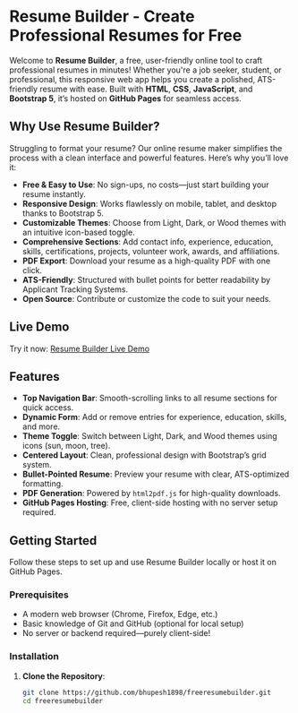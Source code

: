 # Resume Builder - Create Professional Resumes for Free


Welcome to **Resume Builder**, a free, user-friendly online tool to craft professional resumes in minutes! Whether you're a job seeker, student, or professional, this responsive web app helps you create a polished, ATS-friendly resume with ease. Built with **HTML**, **CSS**, **JavaScript**, and **Bootstrap 5**, it’s hosted on **GitHub Pages** for seamless access.

## Why Use Resume Builder?

Struggling to format your resume? Our online resume maker simplifies the process with a clean interface and powerful features. Here’s why you’ll love it:

- **Free & Easy to Use**: No sign-ups, no costs—just start building your resume instantly.
- **Responsive Design**: Works flawlessly on mobile, tablet, and desktop thanks to Bootstrap 5.
- **Customizable Themes**: Choose from Light, Dark, or Wood themes with an intuitive icon-based toggle.
- **Comprehensive Sections**: Add contact info, experience, education, skills, certifications, projects, volunteer work, awards, and affiliations.
- **PDF Export**: Download your resume as a high-quality PDF with one click.
- **ATS-Friendly**: Structured with bullet points for better readability by Applicant Tracking Systems.
- **Open Source**: Contribute or customize the code to suit your needs.

## Live Demo

Try it now: [Resume Builder Live Demo](https://bhupesh1898.github.io/freeresumebuilder) 

## Features

- **Top Navigation Bar**: Smooth-scrolling links to all resume sections for quick access.
- **Dynamic Form**: Add or remove entries for experience, education, skills, and more.
- **Theme Toggle**: Switch between Light, Dark, and Wood themes using icons (sun, moon, tree).
- **Centered Layout**: Clean, professional design with Bootstrap’s grid system.
- **Bullet-Pointed Resume**: Preview your resume with clear, ATS-optimized formatting.
- **PDF Generation**: Powered by `html2pdf.js` for high-quality downloads.
- **GitHub Pages Hosting**: Free, client-side hosting with no server setup required.

## Getting Started

Follow these steps to set up and use Resume Builder locally or host it on GitHub Pages.

### Prerequisites

- A modern web browser (Chrome, Firefox, Edge, etc.)
- Basic knowledge of Git and GitHub (optional for local setup)
- No server or backend required—purely client-side!

### Installation

1. **Clone the Repository**:
   ```bash
   git clone https://github.com/bhupesh1898/freeresumebuilder.git
   cd freeresumebuilder

